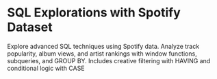 # SQL Explorations with Spotify Dataset
 Explore advanced SQL techniques using Spotify data. Analyze track popularity, album views, and artist rankings with window functions, subqueries, and GROUP BY. Includes creative filtering with HAVING and conditional logic with CASE
